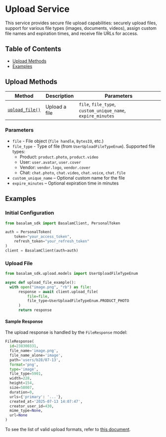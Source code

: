 # Upload Service

This service provides secure file upload capabilities: securely upload files, support for various file types (images,
documents, videos), assign custom file names and expiration times, and receive file URLs for access.

## Table of Contents

- [Upload Methods](#upload-methods)
- [Examples](#examples)

## Upload Methods

| Method                          | Description   | Parameters                                                  |
|---------------------------------|---------------|-------------------------------------------------------------|
| [`upload_file()`](#upload-file) | Upload a file | `file`, `file_type`, `custom_unique_name`, `expire_minutes` |

### Parameters

- `file` - File object (`file handle`, `BytesIO`, etc.)
- `file_type` - Type of file (from `UserUploadFileTypeEnum`). Supported file types:
    - Product: `product.photo`, `product.video`
    - User: `user.avatar`, `user.cover`
    - Vendor: `vendor.logo`, `vendor.cover`
    - Chat: `chat.photo`, `chat.video`, `chat.voice`, `chat.file`
- `custom_unique_name` – Optional custom name for the file
- `expire_minutes` – Optional expiration time in minutes

## Examples

### Initial Configuration

```python
from basalam_sdk import BasalamClient, PersonalToken

auth = PersonalToken(
    token="your_access_token",
    refresh_token="your_refresh_token"
)
client = BasalamClient(auth=auth)
```

### Upload File

```python
from basalam_sdk.upload.models import UserUploadFileTypeEnum

async def upload_file_example():
  with open("image.png", "rb") as file:
      response = await client.upload_file(
          file=file,
          file_type=UserUploadFileTypeEnum.PRODUCT_PHOTO
      )
      return response
```

#### Sample Response

The upload response is handled by the `FileResponse` model:

```python
FileResponse(
  id=238300331,
  file_name='image.png',
  file_name_alone='image',
  path='users/b28/07-13',
  format='png',
  type='image',
  file_type=5901,
  width=228,
  height=154,
  size=58007,
  duration=0,
  urls={'primary': '...'},
  created_at='2025-07-13 14:07:47',
  creator_user_id=430,
  mime_type=None,
  url=None
)
```

To see the list of valid upload formats, refer to [this document](http://localhost:8080/services/upload#فرمتهای-مجاز).
